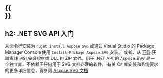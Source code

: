 ﻿---
translation: true
deploy: false
---

{{<section net>}}
---
h2: .NET SVG API 入门
---

从命令行安装为 ```nuget install Aspose.SVG``` 或通过 Visual Studio 的 Package Manager Console 使用 ```Install-Package Aspose.SVG``` 安装。
或者，从 [下载](https://releases.aspose.com/svg/net/) 获取离线 MSI 安装程序或 DLL 的 ZIP 文件。用于 .NET API 的 Aspose.SVG 是一个独立库，不依赖于任何用于 SVG 文档处理的软件。
有关 C# 库安装和系统要求的更多详细信息，请参阅 [Aspose.SVG 文档](https://docs.aspose.com/svg/net/getting-started/)